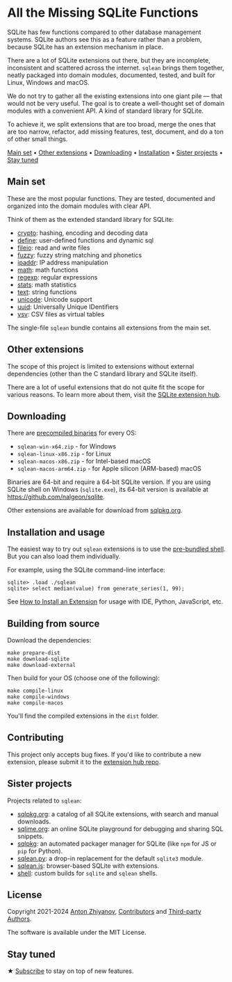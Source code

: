 # All the Missing SQLite Functions

SQLite has few functions compared to other database management systems. SQLite authors see this as a feature rather than a problem, because SQLite has an extension mechanism in place.

There are a lot of SQLite extensions out there, but they are incomplete, inconsistent and scattered across the internet. `sqlean` brings them together, neatly packaged into domain modules, documented, tested, and built for Linux, Windows and macOS.

We do not try to gather all the existing extensions into one giant pile — that would not be very useful. The goal is to create a well-thought set of domain modules with a convenient API. A kind of standard library for SQLite.

To achieve it, we split extensions that are too broad, merge the ones that are too narrow, refactor, add missing features, test, document, and do a ton of other small things.

[Main set](#main-set) •
[Other extensions](#other-extensions) •
[Downloading](#downloading) •
[Installation](#installation-and-usage) •
[Sister projects](#sister-projects) •
[Stay tuned](#stay-tuned)

## Main set

These are the most popular functions. They are tested, documented and organized into the domain modules with clear API.

Think of them as the extended standard library for SQLite:

-   [crypto](docs/crypto.md): hashing, encoding and decoding data
-   [define](docs/define.md): user-defined functions and dynamic sql
-   [fileio](docs/fileio.md): read and write files
-   [fuzzy](docs/fuzzy.md): fuzzy string matching and phonetics
-   [ipaddr](docs/ipaddr.md): IP address manipulation
-   [math](docs/math.md): math functions
-   [regexp](docs/regexp.md): regular expressions
-   [stats](docs/stats.md): math statistics
-   [text](docs/text.md): string functions
-   [unicode](docs/unicode.md): Unicode support
-   [uuid](docs/uuid.md): Universally Unique IDentifiers
-   [vsv](docs/vsv.md): CSV files as virtual tables

The single-file `sqlean` bundle contains all extensions from the main set.

## Other extensions

The scope of this project is limited to extensions without external dependencies (other than the C standard library and SQLite itself).

There are a lot of useful extensions that do not quite fit the scope for various reasons. To learn more about them, visit the [SQLite extension hub](https://sqlpkg.org/).

## Downloading

There are [precompiled binaries](https://github.com/nalgeon/sqlean/releases/latest) for every OS:

-   `sqlean-win-x64.zip` - for Windows
-   `sqlean-linux-x86.zip` - for Linux
-   `sqlean-macos-x86.zip` - for Intel-based macOS
-   `sqlean-macos-arm64.zip` - for Apple silicon (ARM-based) macOS

Binaries are 64-bit and require a 64-bit SQLite version. If you are using SQLite shell on Windows (`sqlite.exe`), its 64-bit version is available at https://github.com/nalgeon/sqlite.

Other extensions are available for download from [sqlpkg.org](https://sqlpkg.org/).

## Installation and usage

The easiest way to try out `sqlean` extensions is to use the [pre-bundled shell](docs/shell.md). But you can also load them individually.

For example, using the SQLite command-line interface:

```
sqlite> .load ./sqlean
sqlite> select median(value) from generate_series(1, 99);
```

See [How to Install an Extension](docs/install.md) for usage with IDE, Python, JavaScript, etc.

## Building from source

Download the dependencies:

```
make prepare-dist
make download-sqlite
make download-external
```

Then build for your OS (choose one of the following):

```
make compile-linux
make compile-windows
make compile-macos
```

You'll find the compiled extensions in the `dist` folder.

## Contributing

This project only accepts bug fixes. If you'd like to contribute a new extension, please submit it to the [extension hub repo](https://github.com/nalgeon/sqlpkg/).

## Sister projects

Projects related to `sqlean`:

-   [sqlpkg.org](https://sqlpkg.org/): a catalog of all SQLite extensions, with search and manual downloads.
-   [sqlime.org](https://sqlime.org/): an online SQLite playground for debugging and sharing SQL snippets.
-   [sqlpkg](https://github.com/nalgeon/sqlpkg-cli): an automated packager manager for SQLite (like `npm` for JS or `pip` for Python).
-   [sqlean.py](https://github.com/nalgeon/sqlean.py): a drop-in replacement for the default `sqlite3` module.
-   [sqlean.js](https://github.com/nalgeon/sqlean.js): browser-based SQLite with extensions.
-   [shell](https://github.com/nalgeon/sqlite): custom builds for `sqlite` and `sqlean` shells.

## License

Copyright 2021-2024 [Anton Zhiyanov](https://antonz.org/), [Contributors](https://github.com/nalgeon/sqlean/graphs/contributors) and [Third-party Authors](docs/third-party.md).

The software is available under the MIT License.

## Stay tuned

★ [Subscribe](https://antonz.org/subscribe/) to stay on top of new features.
